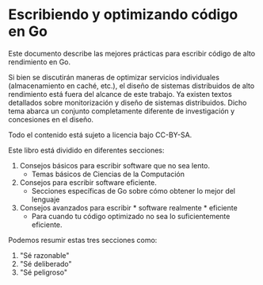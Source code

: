 # Escribiendo y optimizando código en Go

Este documento describe las mejores prácticas para escribir código de alto rendimiento en Go.

Si bien se discutirán maneras de optimizar servicios individuales (almacenamiento en caché, etc.), el diseño de sistemas distribuidos de alto rendimiento está fuera del alcance de este trabajo. Ya existen textos detallados sobre monitorización y diseño de sistemas distribuidos. Dicho tema abarca un conjunto completamente diferente de investigación y concesiones en el diseño.

Todo el contenido está sujeto a licencia bajo CC-BY-SA.

Este libro está dividido en diferentes secciones:

1. Consejos básicos para escribir software que no sea lento.
   * Temas básicos de Ciencias de la Computación
2. Consejos para escribir software eficiente.
   * Secciones específicas de Go sobre cómo obtener lo mejor del lenguaje
3. Consejos avanzados para escribir * software realmente * eficiente
   * Para cuando tu código optimizado no sea lo suficientemente eficiente.

Podemos resumir estas tres secciones como:

1. "Sé razonable"
2. "Sé deliberado"
3. "Sé peligroso"
